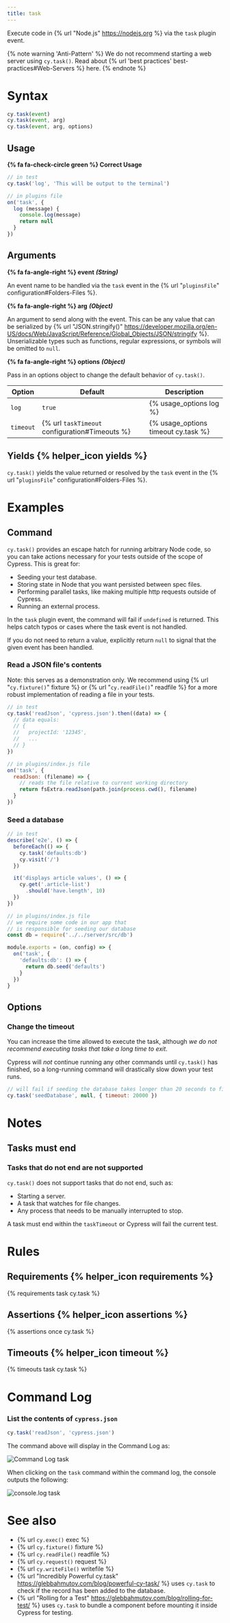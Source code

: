```yaml
---
title: task
---
```


Execute code in {% url "Node.js" https://nodejs.org %} via the `task` plugin event.

{% note warning 'Anti-Pattern' %}
We do not recommend starting a web server using `cy.task()`. Read about {% url 'best practices' best-practices#Web-Servers %} here.
{% endnote %}

# Syntax

```javascript
cy.task(event)
cy.task(event, arg)
cy.task(event, arg, options)
```

## Usage

**{% fa fa-check-circle green %} Correct Usage**

```javascript
// in test
cy.task('log', 'This will be output to the terminal')
```
```javascript
// in plugins file
on('task', {
  log (message) {
    console.log(message)
    return null
  }
})
```

## Arguments

**{% fa fa-angle-right %} event** ***(String)***

An event name to be handled via the `task` event in the {% url "`pluginsFile`" configuration#Folders-Files %}.

**{% fa fa-angle-right %} arg** ***(Object)***

An argument to send along with the event. This can be any value that can be serialized by {% url "JSON.stringify()" https://developer.mozilla.org/en-US/docs/Web/JavaScript/Reference/Global_Objects/JSON/stringify %}. Unserializable types such as functions, regular expressions, or symbols will be omitted to `null`.

**{% fa fa-angle-right %} options** ***(Object)***

Pass in an options object to change the default behavior of `cy.task()`.

Option | Default | Description
--- | --- | ---
`log` | `true` | {% usage_options log %}
`timeout` | {% url `taskTimeout` configuration#Timeouts %} | {% usage_options timeout cy.task %}

## Yields {% helper_icon yields %}

`cy.task()` yields the value returned or resolved by the `task` event in the {% url "`pluginsFile`" configuration#Folders-Files %}.

# Examples

## Command

`cy.task()` provides an escape hatch for running arbitrary Node code, so you can take actions necessary for your tests outside of the scope of Cypress. This is great for:

- Seeding your test database.
- Storing state in Node that you want persisted between spec files.
- Performing parallel tasks, like making multiple http requests outside of Cypress.
- Running an external process.

In the `task` plugin event, the command will fail if `undefined` is returned. This helps catch typos or cases where the task event is not handled.

If you do not need to return a value, explicitly return `null` to signal that the given event has been handled.

### Read a JSON file's contents

Note: this serves as a demonstration only. We recommend using {% url "`cy.fixture()`" fixture %} or {% url "`cy.readFile()`" readfile %} for a more robust implementation of reading a file in your tests.

```javascript
// in test
cy.task('readJson', 'cypress.json').then((data) => {
  // data equals:
  // {
  //   projectId: '12345',
  //   ...
  // }
})
```

```javascript
// in plugins/index.js file
on('task', {
  readJson: (filename) => {
    // reads the file relative to current working directory
    return fsExtra.readJson(path.join(process.cwd(), filename)
  }
})
```

### Seed a database

```javascript
// in test
describe('e2e', () => {
  beforeEach(() => {
    cy.task('defaults:db')
    cy.visit('/')
  })

  it('displays article values', () => {
    cy.get('.article-list')
      .should('have.length', 10)
  })
})
```

```javascript
// in plugins/index.js file
// we require some code in our app that
// is responsible for seeding our database
const db = require('../../server/src/db')

module.exports = (on, config) => {
  on('task', {
    'defaults:db': () => {
      return db.seed('defaults')
    }
  })
}
```

## Options

### Change the timeout

You can increase the time allowed to execute the task, although *we do not recommend executing tasks that take a long time to exit*.

Cypress will *not* continue running any other commands until `cy.task()` has finished, so a long-running command will drastically slow down your test runs.

```javascript
// will fail if seeding the database takes longer than 20 seconds to finish
cy.task('seedDatabase', null, { timeout: 20000 })
```

# Notes

## Tasks must end

### Tasks that do not end are not supported

`cy.task()` does not support tasks that do not end, such as:

- Starting a server.
- A task that watches for file changes.
- Any process that needs to be manually interrupted to stop.

A task must end within the `taskTimeout` or Cypress will fail the current test.

# Rules

## Requirements {% helper_icon requirements %}

{% requirements task cy.task %}

## Assertions {% helper_icon assertions %}

{% assertions once cy.task %}

## Timeouts {% helper_icon timeout %}

{% timeouts task cy.task %}

# Command Log

### List the contents of `cypress.json`

```javascript
cy.task('readJson', 'cypress.json')
```

The command above will display in the Command Log as:

![Command Log task](/img/api/task/task-read-cypress-json.png)

When clicking on the `task` command within the command log, the console outputs the following:

![console.log task](/img/api/task/console-shows-task-result.png)

# See also

- {% url `cy.exec()` exec %}
- {% url `cy.fixture()` fixture %}
- {% url `cy.readFile()` readfile %}
- {% url `cy.request()` request %}
- {% url `cy.writeFile()` writefile %}
- {% url "Incredibly Powerful cy.task" https://glebbahmutov.com/blog/powerful-cy-task/ %} uses `cy.task` to check if the record has been added to the database.
- {% url "Rolling for a Test" https://glebbahmutov.com/blog/rolling-for-test/ %} uses `cy.task` to bundle a component before mounting it inside Cypress for testing.
